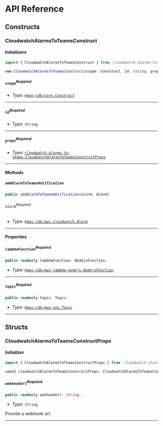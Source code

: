 # API Reference <a name="API Reference"></a>

## Constructs <a name="Constructs"></a>

### CloudwatchAlarmsToTeamsConstruct <a name="cloudwatch-alarms-to-teams.CloudwatchAlarmsToTeamsConstruct"></a>

#### Initializers <a name="cloudwatch-alarms-to-teams.CloudwatchAlarmsToTeamsConstruct.Initializer"></a>

```typescript
import { CloudwatchAlarmsToTeamsConstruct } from 'cloudwatch-alarms-to-teams'

new CloudwatchAlarmsToTeamsConstruct(scope: Construct, id: string, props: CloudwatchAlarmsToTeamsConstructProps)
```

##### `scope`<sup>Required</sup> <a name="cloudwatch-alarms-to-teams.CloudwatchAlarmsToTeamsConstruct.parameter.scope"></a>

- *Type:* [`@aws-cdk/core.Construct`](#@aws-cdk/core.Construct)

---

##### `id`<sup>Required</sup> <a name="cloudwatch-alarms-to-teams.CloudwatchAlarmsToTeamsConstruct.parameter.id"></a>

- *Type:* `string`

---

##### `props`<sup>Required</sup> <a name="cloudwatch-alarms-to-teams.CloudwatchAlarmsToTeamsConstruct.parameter.props"></a>

- *Type:* [`cloudwatch-alarms-to-teams.CloudwatchAlarmsToTeamsConstructProps`](#cloudwatch-alarms-to-teams.CloudwatchAlarmsToTeamsConstructProps)

---

#### Methods <a name="Methods"></a>

##### `addAlarmToTeamsNotification` <a name="cloudwatch-alarms-to-teams.CloudwatchAlarmsToTeamsConstruct.addAlarmToTeamsNotification"></a>

```typescript
public addAlarmToTeamsNotification(alarm: Alarm)
```

###### `alarm`<sup>Required</sup> <a name="cloudwatch-alarms-to-teams.CloudwatchAlarmsToTeamsConstruct.parameter.alarm"></a>

- *Type:* [`@aws-cdk/aws-cloudwatch.Alarm`](#@aws-cdk/aws-cloudwatch.Alarm)

---


#### Properties <a name="Properties"></a>

##### `lambdaFunction`<sup>Required</sup> <a name="cloudwatch-alarms-to-teams.CloudwatchAlarmsToTeamsConstruct.property.lambdaFunction"></a>

```typescript
public readonly lambdaFunction: NodejsFunction;
```

- *Type:* [`@aws-cdk/aws-lambda-nodejs.NodejsFunction`](#@aws-cdk/aws-lambda-nodejs.NodejsFunction)

---

##### `topic`<sup>Required</sup> <a name="cloudwatch-alarms-to-teams.CloudwatchAlarmsToTeamsConstruct.property.topic"></a>

```typescript
public readonly topic: Topic;
```

- *Type:* [`@aws-cdk/aws-sns.Topic`](#@aws-cdk/aws-sns.Topic)

---


## Structs <a name="Structs"></a>

### CloudwatchAlarmsToTeamsConstructProps <a name="cloudwatch-alarms-to-teams.CloudwatchAlarmsToTeamsConstructProps"></a>

#### Initializer <a name="[object Object].Initializer"></a>

```typescript
import { CloudwatchAlarmsToTeamsConstructProps } from 'cloudwatch-alarms-to-teams'

const cloudwatchAlarmsToTeamsConstructProps: CloudwatchAlarmsToTeamsConstructProps = { ... }
```

##### `webhookUrl`<sup>Required</sup> <a name="cloudwatch-alarms-to-teams.CloudwatchAlarmsToTeamsConstructProps.property.webhookUrl"></a>

```typescript
public readonly webhookUrl: string;
```

- *Type:* `string`

Provide a webhook url.

---



